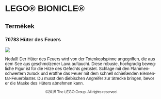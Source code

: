 <div lang="de-DE" style="font-family: Helvetica, sans-serif;">
<h1>LEGO® BIONICLE®</h1>
<h2>Termékek</h2>
<h3 style="font-weight: bold;">
<span class="product_number">70783</span>
<span class="title">Hüter des Feuers</span>
</h3>
<img src="https://www.lego.com/cdn/product-assets/product.img.pri/70783_Prod.jpg" type="image/jpeg">
<p class="description">Notfall! Der Hüter des Feuers wird von der Totenkopfspinne angegriffen, die aus dem See aus geschmolzener Lava auftaucht. Diese robuste, hochgradig bewegliche Figur ist für die Hitze des Gefechts gerüstet. Schlage mit den Flammenschwertern zurück und eröffne das Feuer mit dem schnell schießenden Elementar-Feuerblaster. Du musst den diebischen Angreifer zur Strecke bringen, bevor er die Maske des Hüters abnehmen kann.</p>
<p class="footer" style="font-size: 12px; text-align: center;">©2015 The LEGO Group. All rights reserved.</p>
</div>